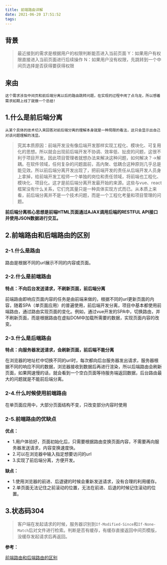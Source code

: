```yaml
---
title: 前端路由详解
date: 2021-06-20 17:51:52
tags:
---
```


## 背景

> 最近接到的需求是根据用户的权限判断能否进入当前页面
> Y：如果用户有权限直接进入当前页面进行后续操作
> N：如果用户没有权限，先跳转到一个中间页选择是否获得要获得权限



## 来由

`这个需求涉及中间页和前后端分离以后的路由跳转问题，在实现的过程中闹了点乌龙，所以想着需求如期上线了就做一个总结!`

## 1.什么是前后端分离

`从某个具体的技术切入来回答对前后端分离的理解本身就是一种局限的看法，这只会显示出自己对该问题理解的浅显。`

> 究其本质原因：前端开发没有像后端开发那样实现工程化、模块化、可复用化的思想。所以就会出现前后端开发不协调、效率低、扯皮的问题，这很不利于项目开发。因此项目管理者就想办法来解决这种问题，如何解决？→解耦。在软件领域，任何复杂的问题面前，高内聚、低耦合这种原则几乎总是能见效。所以前后端分离开发出现了，把前端开发的责任从后端开发人员身上拿掉，给前端开发工程师一个单独的岗位和责任领域，将前端也工程化、模块化、项目化。这才是前后端分离开发最开始的来源。这些与vue、react框架没有什么关系，它们充其量只是一种具体实现方式而已。从本质上来看，前后端分离并不是一个技术问题，而是一个工程化考量和项目管理的问题。

**前后端分离核心思想是前端HTML页面通过AJAX调用后端的RESTFUL API接口并使用JSON数据进行交互。**



## 2.前端路由和后端路由的区别



### 2-1.什么是路由

路由是根据不同的url展示不同的内容或页面。

### 2-2.什么是前端路由

**特点：不向后台发送请求，不刷新页面，前后端分离**

前端路由即响应页面内容的任务是由前端来做的，根据不同的url更新页面的内容，随着SPA（单页面应用）的普遍使用，前后端开发分离，项目中基本都使用前端路由，通过路由实现页面的变化。例如，通过vue开发的SPA中，切换路由，并不刷新页面，而是根据路由在虚拟DOM中加载所需要的数据，实现页面内容的改变。

### 2-3.什么是后端路由

**特点：向服务器发送请求，会刷新页面，前后端不能分离**

在浏览器的地址栏中切换不同的url时，每次都向后台服务器发出请求，服务器根据不同的响应不同的数据，浏览器接收到数据后再进行渲染，所以后端路由会刷新页面，如果网速慢的话，就会看到一个空白页面等待服务端返回数据，后台路由最大的问题就是不能前后端分离。

### 2-4.什么时候使用前端路由

在单页面应用中，大部分页面结构不变，只改变部分内容时使用

### 2-5.前端路由的优缺点

**优点：**

+ 1.用户体验好，页面初始化后，只需要根据路由变换页面内容，不需要再向服务器发送请求，内容变换速度快。
+ 2.可以在浏览器中输入指定想要访问的url
+ 3.实现了前后端分离，方便开发。

**缺点：**

+ 1.使用浏览器的前进、后退键的时候会重新发送请求，没有合理的利用缓存。
+ 2.单页面无法记住之前滚动的位置，无法在前进、后退的时候记住滚动的位置。

## 3.状态码304

>客户端在发起请求的时候，服务器识别到`If-Modified-Since`和`If-None-Match`后对文件进行检索。判断是否有缓存，有缓存直接返回中间页模版，没缓存发起请求后再返回。



**参考：**

[前端路由和后端路由的区别](https://cloud.tencent.com/developer/news/760765)

